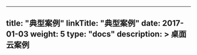 
---
title: "典型案例"
linkTitle: "典型案例"
date: 2017-01-03
weight: 5
type: "docs"
description: >
  桌面云案例
---





